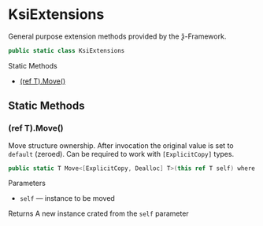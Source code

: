 # KsiExtensions

General purpose extension methods provided by the ѯ-Framework.

```csharp
public static class KsiExtensions
```

Static Methods
- [(ref T).Move()](#ref-tmove)


## Static Methods


### (ref T).Move()

Move structure ownership. After invocation the original value is set to `default` (zeroed).
Can be required to work with `[ExplicitCopy]` types.

```csharp
public static T Move<[ExplicitCopy, Dealloc] T>(this ref T self) where T : struct
```

Parameters
- `self` — instance to be moved

Returns A new instance crated from the `self` parameter
